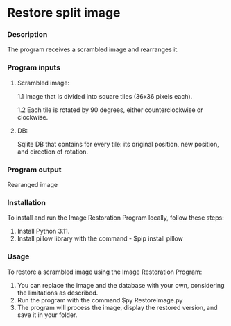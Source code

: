# Restore split image

### Description

The program receives a scrambled image and rearranges it.

### Program inputs

1. Scrambled image:

    1.1 Image that is divided into square tiles (36x36 pixels each).

    1.2 Each tile is rotated by 90 degrees, either counterclockwise or clockwise.

2. DB:

   Sqlite DB that contains for every tile: its original position, new position, and direction of rotation.

### Program output
Rearanged image

### Installation

To install and run the Image Restoration Program locally, follow these steps:

1. Install Python 3.11.
2. Install pillow library with the command - $pip install pillow


### Usage

To restore a scrambled image using the Image Restoration Program:

1. You can replace the image and the database with your own, considering the limitations as described.
2. Run the program with the command $py RestoreImage.py
3. The program will process the image, display the restored version, and save it in your folder.
